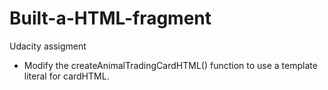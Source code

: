 # Built-a-HTML-fragment
Udacity assigment
- Modify the createAnimalTradingCardHTML() function to use a template literal for cardHTML.


